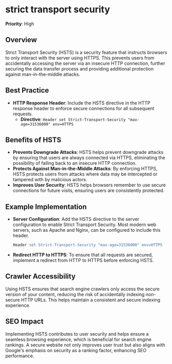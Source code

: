 
# strict transport security

**Priority**: High

## Overview
Strict Transport Security (HSTS) is a security feature that instructs browsers to only interact with the server using HTTPS. This prevents users from accidentally accessing the server via an insecure HTTP connection, further securing the data transfer process and providing additional protection against man-in-the-middle attacks.

## Best Practice

- **HTTP Response Header**: Include the HSTS directive in the HTTP response header to enforce secure connections for all subsequent requests.
  - **Directive**: `Header set Strict-Transport-Security "max-age=31536000" env=HTTPS`

## Benefits of HSTS

- **Prevents Downgrade Attacks**: HSTS helps prevent downgrade attacks by ensuring that users are always connected via HTTPS, eliminating the possibility of falling back to an insecure HTTP connection.
- **Protects Against Man-in-the-Middle Attacks**: By enforcing HTTPS, HSTS protects users from attacks where data may be intercepted or tampered with by malicious actors.
- **Improves User Security**: HSTS helps browsers remember to use secure connections for future visits, ensuring users are consistently protected.

## Example Implementation

- **Server Configuration**: Add the HSTS directive to the server configuration to enable Strict Transport Security. Most modern web servers, such as Apache and Nginx, can be configured to include this header.

  ```apache
  Header set Strict-Transport-Security "max-age=31536000" env=HTTPS
  ```

- **Redirect HTTP to HTTPS**: To ensure that all requests are secured, implement a redirect from HTTP to HTTPS before enforcing HSTS.

## Crawler Accessibility
Using HSTS ensures that search engine crawlers only access the secure version of your content, reducing the risk of accidentally indexing non-secure HTTP URLs. This helps maintain a consistent and secure indexing experience.

## SEO Impact
Implementing HSTS contributes to user security and helps ensure a seamless browsing experience, which is beneficial for search engine rankings. A secure website not only improves user trust but also aligns with Google's emphasis on security as a ranking factor, enhancing SEO performance.
